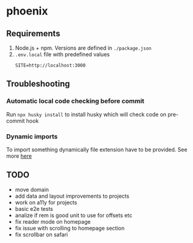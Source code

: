 # phoenix

## Requirements

1. Node.js + npm. Versions are defined in `./package.json`
2. `.env.local` file with predefined values
   ```
   SITE=http://localhost:3000
   ```

## Troubleshooting

### Automatic local code checking before commit

Run `npx husky install` to install husky which will check code on pre-commit hook

### Dynamic imports

To import something dynamically file extension have to be provided. See more [here](https://github.com/withastro/astro/issues/3373)

## TODO

- move domain
- add data and layout improvements to projects
- work on a11y for projects
- basic e2e tests
- analize if rem is good unit to use for offsets etc
- fix reader mode on homepage
- fix issue with scrolling to homepage section
- fix scrollbar on safari
